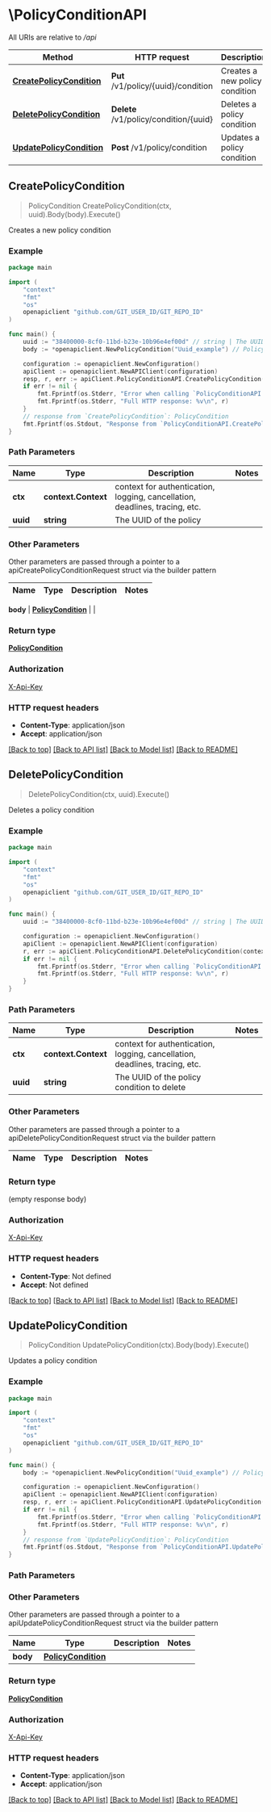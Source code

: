 # \PolicyConditionAPI

All URIs are relative to */api*

Method | HTTP request | Description
------------- | ------------- | -------------
[**CreatePolicyCondition**](PolicyConditionAPI.md#CreatePolicyCondition) | **Put** /v1/policy/{uuid}/condition | Creates a new policy condition
[**DeletePolicyCondition**](PolicyConditionAPI.md#DeletePolicyCondition) | **Delete** /v1/policy/condition/{uuid} | Deletes a policy condition
[**UpdatePolicyCondition**](PolicyConditionAPI.md#UpdatePolicyCondition) | **Post** /v1/policy/condition | Updates a policy condition



## CreatePolicyCondition

> PolicyCondition CreatePolicyCondition(ctx, uuid).Body(body).Execute()

Creates a new policy condition



### Example

```go
package main

import (
	"context"
	"fmt"
	"os"
	openapiclient "github.com/GIT_USER_ID/GIT_REPO_ID"
)

func main() {
	uuid := "38400000-8cf0-11bd-b23e-10b96e4ef00d" // string | The UUID of the policy
	body := *openapiclient.NewPolicyCondition("Uuid_example") // PolicyCondition |  (optional)

	configuration := openapiclient.NewConfiguration()
	apiClient := openapiclient.NewAPIClient(configuration)
	resp, r, err := apiClient.PolicyConditionAPI.CreatePolicyCondition(context.Background(), uuid).Body(body).Execute()
	if err != nil {
		fmt.Fprintf(os.Stderr, "Error when calling `PolicyConditionAPI.CreatePolicyCondition``: %v\n", err)
		fmt.Fprintf(os.Stderr, "Full HTTP response: %v\n", r)
	}
	// response from `CreatePolicyCondition`: PolicyCondition
	fmt.Fprintf(os.Stdout, "Response from `PolicyConditionAPI.CreatePolicyCondition`: %v\n", resp)
}
```

### Path Parameters


Name | Type | Description  | Notes
------------- | ------------- | ------------- | -------------
**ctx** | **context.Context** | context for authentication, logging, cancellation, deadlines, tracing, etc.
**uuid** | **string** | The UUID of the policy | 

### Other Parameters

Other parameters are passed through a pointer to a apiCreatePolicyConditionRequest struct via the builder pattern


Name | Type | Description  | Notes
------------- | ------------- | ------------- | -------------

 **body** | [**PolicyCondition**](PolicyCondition.md) |  | 

### Return type

[**PolicyCondition**](PolicyCondition.md)

### Authorization

[X-Api-Key](../README.md#X-Api-Key)

### HTTP request headers

- **Content-Type**: application/json
- **Accept**: application/json

[[Back to top]](#) [[Back to API list]](../README.md#documentation-for-api-endpoints)
[[Back to Model list]](../README.md#documentation-for-models)
[[Back to README]](../README.md)


## DeletePolicyCondition

> DeletePolicyCondition(ctx, uuid).Execute()

Deletes a policy condition



### Example

```go
package main

import (
	"context"
	"fmt"
	"os"
	openapiclient "github.com/GIT_USER_ID/GIT_REPO_ID"
)

func main() {
	uuid := "38400000-8cf0-11bd-b23e-10b96e4ef00d" // string | The UUID of the policy condition to delete

	configuration := openapiclient.NewConfiguration()
	apiClient := openapiclient.NewAPIClient(configuration)
	r, err := apiClient.PolicyConditionAPI.DeletePolicyCondition(context.Background(), uuid).Execute()
	if err != nil {
		fmt.Fprintf(os.Stderr, "Error when calling `PolicyConditionAPI.DeletePolicyCondition``: %v\n", err)
		fmt.Fprintf(os.Stderr, "Full HTTP response: %v\n", r)
	}
}
```

### Path Parameters


Name | Type | Description  | Notes
------------- | ------------- | ------------- | -------------
**ctx** | **context.Context** | context for authentication, logging, cancellation, deadlines, tracing, etc.
**uuid** | **string** | The UUID of the policy condition to delete | 

### Other Parameters

Other parameters are passed through a pointer to a apiDeletePolicyConditionRequest struct via the builder pattern


Name | Type | Description  | Notes
------------- | ------------- | ------------- | -------------


### Return type

 (empty response body)

### Authorization

[X-Api-Key](../README.md#X-Api-Key)

### HTTP request headers

- **Content-Type**: Not defined
- **Accept**: Not defined

[[Back to top]](#) [[Back to API list]](../README.md#documentation-for-api-endpoints)
[[Back to Model list]](../README.md#documentation-for-models)
[[Back to README]](../README.md)


## UpdatePolicyCondition

> PolicyCondition UpdatePolicyCondition(ctx).Body(body).Execute()

Updates a policy condition



### Example

```go
package main

import (
	"context"
	"fmt"
	"os"
	openapiclient "github.com/GIT_USER_ID/GIT_REPO_ID"
)

func main() {
	body := *openapiclient.NewPolicyCondition("Uuid_example") // PolicyCondition |  (optional)

	configuration := openapiclient.NewConfiguration()
	apiClient := openapiclient.NewAPIClient(configuration)
	resp, r, err := apiClient.PolicyConditionAPI.UpdatePolicyCondition(context.Background()).Body(body).Execute()
	if err != nil {
		fmt.Fprintf(os.Stderr, "Error when calling `PolicyConditionAPI.UpdatePolicyCondition``: %v\n", err)
		fmt.Fprintf(os.Stderr, "Full HTTP response: %v\n", r)
	}
	// response from `UpdatePolicyCondition`: PolicyCondition
	fmt.Fprintf(os.Stdout, "Response from `PolicyConditionAPI.UpdatePolicyCondition`: %v\n", resp)
}
```

### Path Parameters



### Other Parameters

Other parameters are passed through a pointer to a apiUpdatePolicyConditionRequest struct via the builder pattern


Name | Type | Description  | Notes
------------- | ------------- | ------------- | -------------
 **body** | [**PolicyCondition**](PolicyCondition.md) |  | 

### Return type

[**PolicyCondition**](PolicyCondition.md)

### Authorization

[X-Api-Key](../README.md#X-Api-Key)

### HTTP request headers

- **Content-Type**: application/json
- **Accept**: application/json

[[Back to top]](#) [[Back to API list]](../README.md#documentation-for-api-endpoints)
[[Back to Model list]](../README.md#documentation-for-models)
[[Back to README]](../README.md)


